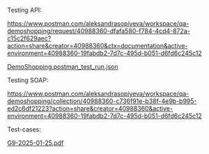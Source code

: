 Testing API:

https://www.postman.com/aleksandrasopiyeva/workspace/qa-demoshopping/request/40988360-dfafa580-f784-4cd4-872a-c15c2f629aec?action=share&creator=40988360&ctx=documentation&active-environment=40988360-19fabdb2-7d7c-495d-b051-d6fd6c245c12

[DemoShopping.postman_test_run.json](https://github.com/user-attachments/files/18530491/DemoShopping.postman_test_run.json)


Testing SOAP:

https://www.postman.com/aleksandrasopiyeva/workspace/qa-demoshopping/collection/40988360-c736f91e-b38f-4e9b-b995-ed2c6df21223?action=share&creator=40988360&active-environment=40988360-19fabdb2-7d7c-495d-b051-d6fd6c245c12

Test-cases:

[G9-2025-01-25.pdf](https://github.com/user-attachments/files/18544795/G9-2025-01-25.pdf)
